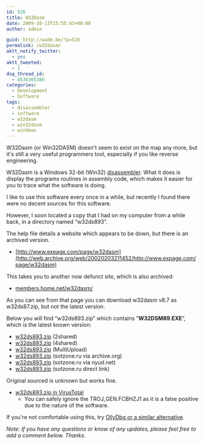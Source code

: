 ```yaml
---
id: 526
title: W32Dasm
date: 2009-10-13T15:55:43+00:00
author: admin

guid: http://wade.be/?p=526
permalink: /w32dasm/
aktt_notify_twitter:
  - yes
aktt_tweeted:
  - 1
dsq_thread_id:
  - 4536305386
categories:
  - Development
  - Software
tags:
  - disassembler
  - software
  - w32dasm
  - win32dasm
  - windows
---
```

<p class="lead">
  W32Dasm (or Win32DASM) doesn't seem to exist on the map any more, but it's still a very useful programmers tool, especially if you like reverse engineering.
</p>

W32Dasm is a Windows 32-bit (Win32) [disassembler](http://en.wikipedia.org/wiki/Disassembler). What it does is display the programs routines in assembly code, which makes it easier for you to trace what the software is doing.

I like to use this software every once in a while, but recently I found there were no decent sources for this software.

<!--more-->However, I soon located a copy that I had on my computer from a while back, in a directory named &#8220;w32ds893&#8221;.

The help file details a website which appears to be down, but there is an archived version.

  * [http://www.expage.com/page/w32dasm](http://web.archive.org/web/20020203211452/http://www.expage.com/page/w32dasm)

This takes you to another now defunct site, which is also archived:

  * [members.home.net/w32dasm/](http://web.archive.org/web/20020204180925/http://members.home.net/w32dasm/)

As you can see from that page you can download w32dasm v8.7 as w32ds87.zip, but not the latest version.

Below you will find &#8220;w32ds893.zip&#8221; which contains &#8220;**W32DSM89.EXE**&#8220;, which is the latest known version:

  * [w32ds893.zip](http://www.2shared.com/file/z9Fweb8q/w32ds893.html) (2shared)
  * [w32ds893.zip](http://www.4shared.com/file/118537627/1ebea2e3/w32ds893.html) (4shared)
  * [w32ds893.zip](http://www.multiupload.com/R8UCFWH954) (MultiUpload)
  * [w32ds893.zip](http://web.archive.org/web/20140418115149/http://www.sotzone.ru/cybersmoke/files/other/w32ds893.zip) (sotzone.ru via archive.org)
  * [w32ds893.zip](http://www.sotzone.ru.nyud.net:8080/cybersmoke/files/other/w32ds893.zip) (sotzone.ru via nyud.net)
  * [w32ds893.zip](http://www.sotzone.ru/cybersmoke/files/other/w32ds893.zip) (sotzone.ru direct link)

Original sourced is unknown but works fine.

  * [w32ds893.zip in VirusTotal](https://www.virustotal.com/en/file/d8cdee0dd43196b86fc3fb9ab777e1ac370aed0eeacc61d938457142518be9f4/analysis/) 
      * You can safely ignore the TROJ_GEN.FCBHZJ1 as it is a false positive due to the nature of the software.

If you're not comfortable using this, try [OllyDbg or a similar alternative](http://alternativeto.net/software/ollydbg/).

_Note: If you have any questions or know of any updates, please feel free to add a comment below. Thanks._